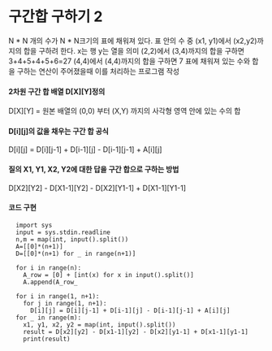 <div>

# 구간합 구하기 2

  N * N 개의 수가 N * N크기의 표에 채워져 있다. 표 안의 수 중 (x1, y1)에서 (x2,y2)까지의 합을 구하려 한다. x는 행 y는 열을 의미
  (2,2)에서 (3,4)까지의 합을 구하면 3+4+5+4+5+6=27 (4,4)에서 (4,4)까지의 합을 구하면 7 표에 채워져 있는 수와 합을 구하는 연산이 주어졌을때 이를 처리하는 프로그램 작성

#### 2차원 구간 합 배열 D[X][Y]정의
 D[X][Y] = 원본 배열의 (0,0) 부터 (X,Y) 까지의 사각형 영역 안에 있는 수의 합

#### D[i][j]의 값을 채우는 구간 합 공식
D[i][j] = D[i][j-1] + D[i-1][j] - D[i-1][j-1] + A[i][j]

#### 질의 X1, Y1, X2, Y2에 대한 답을 구간 합으로 구하는 방법
D[X2][Y2] - D[X1-1][Y2] - D[X2][Y1-1] + D[X1-1][Y1-1]


#### 코드 구현

      import sys
      input = sys.stdin.readline
      n,m = map(int, input().split())
      A=[[0]*(n+1)]
      D=[[0]*(n+1) for _ in range(n+1)]

      for i in range(n):
        A_row = [0] + [int(x) for x in input().split()]
        A.append(A_row_

      for i in range(1, n+1):
        for j in range(1, n+1):
          D[i][j] = D[i][j-1] + D[i-1][j] - D[i-1][j-1] + A[i][j]
      for _ in range(m):
        x1, y1, x2, y2 = map(int, input().split())
        result = D[x2][y2] - D[x1-1][y2] - D[x2][y1-1] + D[x1-1][y1-1]
        print(result)
</div>
